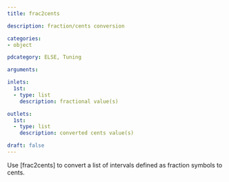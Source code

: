```yaml
---
title: frac2cents

description: fraction/cents conversion

categories:
- object

pdcategory: ELSE, Tuning

arguments:

inlets:
  1st:
  - type: list
    description: fractional value(s)

outlets:
  1st:
  - type: list
    description: converted cents value(s)

draft: false
---
```


Use [frac2cents] to convert a list of intervals defined as fraction symbols to cents.


